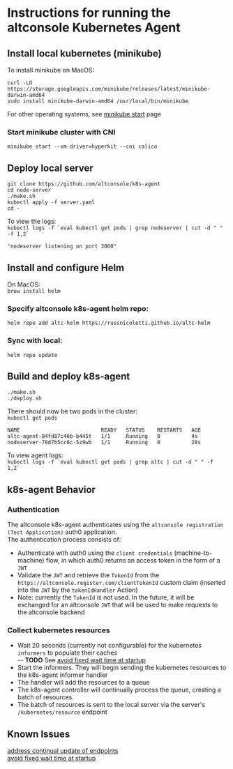#  Instructions for running the altconsole Kubernetes Agent

## Install local kubernetes (minikube)

To install minikube on MacOS:

`curl -LO https://storage.googleapis.com/minikube/releases/latest/minikube-darwin-amd64`  
`sudo install minikube-darwin-amd64 /usr/local/bin/minikube`

For other operating systems, see [minikube start](https://minikube.sigs.k8s.io/docs/start/) page

### Start minikube cluster with CNI
`minikube start --vm-driver=hyperkit --cni calico`

## Deploy local server
`git clone https://github.com/altconsole/k8s-agent`  
`cd node-server`  
`./make.sh`  
`kubectl apply -f server.yaml`  
`cd -`

To view the logs:  
``kubectl logs -f `eval kubectl get pods | grep nodeserver | cut -d " " -f 1,2` ``  
  
`"nodeserver listening on port 3000"`

## Install and configure Helm
On MacOS:  
`brew install helm`

### Specify altconsole k8s-agent helm repo:  
`helm repo add altc-helm https://russnicoletti.github.io/altc-helm`

### Sync with local:  
`helm repo update`

## Build and deploy k8s-agent
`./make.sh`  
`./deploy.sh`

There should now be two pods in the cluster:  
`kubectl get pods` 
   
`NAME                          READY   STATUS    RESTARTS   AGE`  
`altc-agent-84fd87c46b-b445t   1/1     Running   0          4s`  
`nodeserver-78d7b5cc6c-5z9wb   1/1     Running   0          28s`

To view agent logs:  
``kubectl logs -f `eval kubectl get pods | grep altc | cut -d " " -f 1,2` ``

## k8s-agent Behavior
### Authentication
The altconsole k8s-agent authenticates using the `altconsole registration (Test Application)` auth0 application.  
The authentication process consists of:  
- Authenticate with auth0 using the `client credentials` (machine-to-machine) flow, in which auth0 returns an access token in the form of a `JWT`
- Validate the `JWT` and retrieve the `TokenId` from the `https://altconsole.register.com/clientTokenId` custom claim (inserted into the `JWT` by the `tokenIdHandler` Action)  
- Note: currently the `TokenId` is not used. In the future, it will be exchanged for an altconsole `JWT` that will be used to make requests to the altconsole backend

### Collect kubernetes resources
- Wait 20 seconds (currently not configurable) for the kubernetes `informers` to populate their caches  
-- **TODO** See [avoid fixed wait time at startup](https://altconsole.atlassian.net/browse/ALTC-316)
- Start the informers. They will begin sending the kubernetes resources to the k8s-agent informer handler
- The handler will add the resources to a queue
- The k8s-agent controller will continually process the queue, creating a batch of resources.
- The batch of resources is sent to the local server via the server's `/kubernetes/resource` endpoint

## Known Issues
[address continual update of endpoints](https://altconsole.atlassian.net/browse/ALTC-315)  
[avoid fixed wait time at startup](https://altconsole.atlassian.net/browse/ALTC-316)